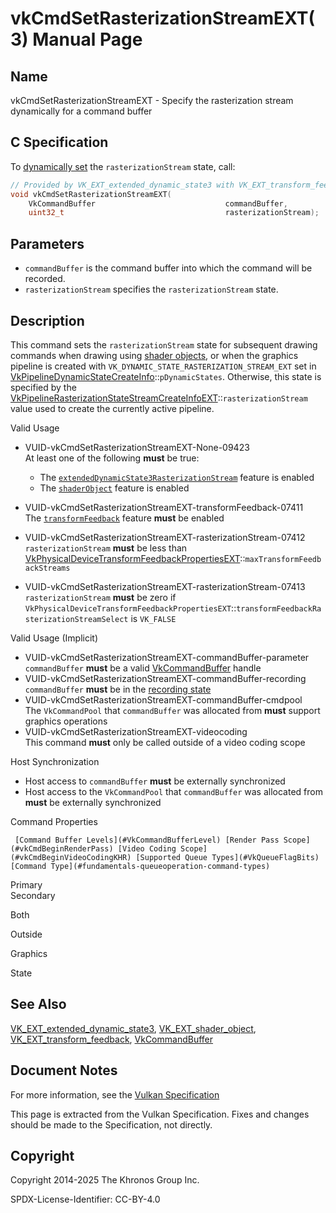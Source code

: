 # vkCmdSetRasterizationStreamEXT(3) Manual Page

## Name

vkCmdSetRasterizationStreamEXT - Specify the rasterization stream dynamically for a command buffer



## [](#_c_specification)C Specification

To [dynamically set](https://registry.khronos.org/vulkan/specs/latest/html/vkspec.html#pipelines-dynamic-state) the `rasterizationStream` state, call:

```c++
// Provided by VK_EXT_extended_dynamic_state3 with VK_EXT_transform_feedback, VK_EXT_shader_object with VK_EXT_transform_feedback
void vkCmdSetRasterizationStreamEXT(
    VkCommandBuffer                             commandBuffer,
    uint32_t                                    rasterizationStream);
```

## [](#_parameters)Parameters

- `commandBuffer` is the command buffer into which the command will be recorded.
- `rasterizationStream` specifies the `rasterizationStream` state.

## [](#_description)Description

This command sets the `rasterizationStream` state for subsequent drawing commands when drawing using [shader objects](https://registry.khronos.org/vulkan/specs/latest/html/vkspec.html#shaders-objects), or when the graphics pipeline is created with `VK_DYNAMIC_STATE_RASTERIZATION_STREAM_EXT` set in [VkPipelineDynamicStateCreateInfo](https://registry.khronos.org/vulkan/specs/latest/man/html/VkPipelineDynamicStateCreateInfo.html)::`pDynamicStates`. Otherwise, this state is specified by the [VkPipelineRasterizationStateStreamCreateInfoEXT](https://registry.khronos.org/vulkan/specs/latest/man/html/VkPipelineRasterizationStateStreamCreateInfoEXT.html)::`rasterizationStream` value used to create the currently active pipeline.

Valid Usage

- [](#VUID-vkCmdSetRasterizationStreamEXT-None-09423)VUID-vkCmdSetRasterizationStreamEXT-None-09423  
  At least one of the following **must** be true:
  
  - The [`extendedDynamicState3RasterizationStream`](#features-extendedDynamicState3RasterizationStream) feature is enabled
  - The [`shaderObject`](#features-shaderObject) feature is enabled
- [](#VUID-vkCmdSetRasterizationStreamEXT-transformFeedback-07411)VUID-vkCmdSetRasterizationStreamEXT-transformFeedback-07411  
  The [`transformFeedback`](https://registry.khronos.org/vulkan/specs/latest/html/vkspec.html#features-transformFeedback) feature **must** be enabled
- [](#VUID-vkCmdSetRasterizationStreamEXT-rasterizationStream-07412)VUID-vkCmdSetRasterizationStreamEXT-rasterizationStream-07412  
  `rasterizationStream` **must** be less than [VkPhysicalDeviceTransformFeedbackPropertiesEXT](https://registry.khronos.org/vulkan/specs/latest/man/html/VkPhysicalDeviceTransformFeedbackPropertiesEXT.html)::`maxTransformFeedbackStreams`
- [](#VUID-vkCmdSetRasterizationStreamEXT-rasterizationStream-07413)VUID-vkCmdSetRasterizationStreamEXT-rasterizationStream-07413  
  `rasterizationStream` **must** be zero if `VkPhysicalDeviceTransformFeedbackPropertiesEXT`::`transformFeedbackRasterizationStreamSelect` is `VK_FALSE`

Valid Usage (Implicit)

- [](#VUID-vkCmdSetRasterizationStreamEXT-commandBuffer-parameter)VUID-vkCmdSetRasterizationStreamEXT-commandBuffer-parameter  
  `commandBuffer` **must** be a valid [VkCommandBuffer](https://registry.khronos.org/vulkan/specs/latest/man/html/VkCommandBuffer.html) handle
- [](#VUID-vkCmdSetRasterizationStreamEXT-commandBuffer-recording)VUID-vkCmdSetRasterizationStreamEXT-commandBuffer-recording  
  `commandBuffer` **must** be in the [recording state](#commandbuffers-lifecycle)
- [](#VUID-vkCmdSetRasterizationStreamEXT-commandBuffer-cmdpool)VUID-vkCmdSetRasterizationStreamEXT-commandBuffer-cmdpool  
  The `VkCommandPool` that `commandBuffer` was allocated from **must** support graphics operations
- [](#VUID-vkCmdSetRasterizationStreamEXT-videocoding)VUID-vkCmdSetRasterizationStreamEXT-videocoding  
  This command **must** only be called outside of a video coding scope

Host Synchronization

- Host access to `commandBuffer` **must** be externally synchronized
- Host access to the `VkCommandPool` that `commandBuffer` was allocated from **must** be externally synchronized

Command Properties

     [Command Buffer Levels](#VkCommandBufferLevel) [Render Pass Scope](#vkCmdBeginRenderPass) [Video Coding Scope](#vkCmdBeginVideoCodingKHR) [Supported Queue Types](#VkQueueFlagBits) [Command Type](#fundamentals-queueoperation-command-types)

Primary  
Secondary

Both

Outside

Graphics

State

## [](#_see_also)See Also

[VK\_EXT\_extended\_dynamic\_state3](https://registry.khronos.org/vulkan/specs/latest/man/html/VK_EXT_extended_dynamic_state3.html), [VK\_EXT\_shader\_object](https://registry.khronos.org/vulkan/specs/latest/man/html/VK_EXT_shader_object.html), [VK\_EXT\_transform\_feedback](https://registry.khronos.org/vulkan/specs/latest/man/html/VK_EXT_transform_feedback.html), [VkCommandBuffer](https://registry.khronos.org/vulkan/specs/latest/man/html/VkCommandBuffer.html)

## [](#_document_notes)Document Notes

For more information, see the [Vulkan Specification](https://registry.khronos.org/vulkan/specs/latest/html/vkspec.html#vkCmdSetRasterizationStreamEXT)

This page is extracted from the Vulkan Specification. Fixes and changes should be made to the Specification, not directly.

## [](#_copyright)Copyright

Copyright 2014-2025 The Khronos Group Inc.

SPDX-License-Identifier: CC-BY-4.0